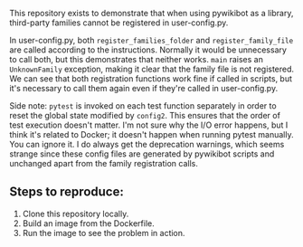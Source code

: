 This repository exists to demonstrate that when using pywikibot as a library, third-party families cannot be registered in user-config.py.

In user-config.py, both `register_families_folder` and `register_family_file` are called according to the instructions. Normally it would be unnecessary to call both, but this demonstrates that neither works. `main` raises an `UnknownFamily` exception, making it clear that the family file is not registered. We can see that both registration functions work fine if called in scripts, but it's necessary to call them again even if they're called in user-config.py.

Side note: `pytest` is invoked on each test function separately in order to reset the global state modified by `config2`. This ensures that the order of test execution doesn't matter. I'm not sure why the I/O error happens, but I think it's related to Docker; it doesn't happen when running pytest manually. You can ignore it. I do always get the deprecation warnings, which seems strange since these config files are generated by pywikibot scripts and unchanged apart from the family registration calls.

Steps to reproduce:
-------------------
1. Clone this repository locally.
2. Build an image from the Dockerfile.
3. Run the image to see the problem in action.
